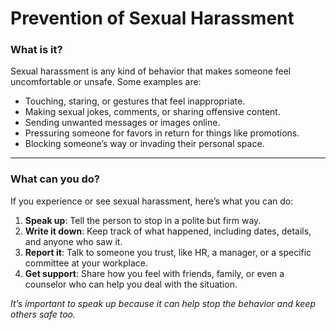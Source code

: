 # Prevention of Sexual Harassment

### What is it?

Sexual harassment is any kind of behavior that makes someone feel uncomfortable or unsafe. Some examples are:

- Touching, staring, or gestures that feel inappropriate.  
- Making sexual jokes, comments, or sharing offensive content.  
- Sending unwanted messages or images online.  
- Pressuring someone for favors in return for things like promotions.  
- Blocking someone’s way or invading their personal space.

---

### What can you do?

If you experience or see sexual harassment, here’s what you can do:

1. **Speak up**: Tell the person to stop in a polite but firm way.  
2. **Write it down**: Keep track of what happened, including dates, details, and anyone who saw it.  
3. **Report it**: Talk to someone you trust, like HR, a manager, or a specific committee at your workplace.  
4. **Get support**: Share how you feel with friends, family, or even a counselor who can help you deal with the situation.

_It’s important to speak up because it can help stop the behavior and keep others safe too._
